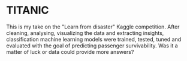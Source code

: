 # TITANIC

This is my take on the "Learn from disaster" Kaggle competition. After cleaning, analysing, visualizing the data and extracting insights, classification machine learning models were trained, tested, tuned and evaluated with the goal of predicting passenger survivability. Was it a matter of luck or data could provide more answers?
